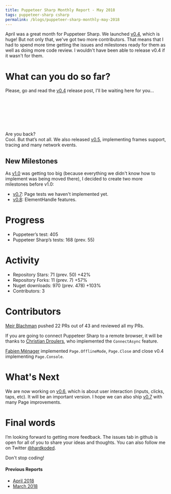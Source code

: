 ```yaml
---
title: Puppeteer Sharp Monthly Report - May 2018
tags: puppeteer-sharp csharp
permalink: /blogs/puppeteer-sharp-monthly-may-2018
---
```

 
April was a great month for Puppeteer Sharp. We launched [v0.4](http://www.hardkoded.com/blogs/puppeteer-sharp-v04-is-here), which is huge! But not only that, we've got two more contributors. That means that I had to spend more time getting  the issues and milestones ready for them as well as doing more code review. I wouldn't have been able to release v0.4 if it wasn't for them.

# What can you do so far?

Please, go and read the [v0.4](http://www.hardkoded.com/blogs/puppeteer-sharp-v04-is-here) release post, I'll be waiting here for you...
<br/>
<br/>
<br/>
<br/>
<br/>
<br/>
<br/>
<br/>
Are you back?  
Cool. But that’s not all. We also released [v0.5](https://github.com/kblok/puppeteer-sharp/releases/tag/v0.5), implementing frames support, tracing and many network events.

## New Milestones

As [v1.0](https://github.com/kblok/puppeteer-sharp/projects/4) was getting too big (because everything we didn't know how to implement was being moved there), I decided to create two more milestones before v1.0:

* [v0.7](https://github.com/kblok/puppeteer-sharp/projects/12): Page tests we haven't implemented yet.
* [v0.8](https://github.com/kblok/puppeteer-sharp/projects/13): ElementHandle features.

# Progress

* Puppeteer’s test: 405
* Puppeteer Sharp’s tests: 168 (prev. 55)

# Activity 

* Repository Stars: 71 (prev. 50) +42%
* Repository Forks: 11 (prev. 7) +57%
* Nuget downloads: 970 (prev. 478) +103%
* Contributors: 3

# Contributors

[Meir Blachman](https://www.twitter.com/MeirBlachman) pushed 22 PRs out of 43 and reviewed all my PRs.

If you are going to connect Puppeteer Sharp to a remote browser, it will be thanks to [Christian Droulers](https://twitter.com/cdroulers), who implemented the `ConnectAsync` feature.

[Fabien Ménager](https://twitter.com/phenxdesign) implemented `Page.OfflineMode`, `Page.Close` and close v0.4 implementing `Page.Console`. 

# What's Next

We are now working on [v0.6](https://github.com/kblok/puppeteer-sharp/projects/5), which is about user interaction (inputs, clicks, taps, etc). It will be an important version. I hope we can also ship [v0.7](https://github.com/kblok/puppeteer-sharp/projects/12) with many Page improvements.

# Final words

I’m looking forward to getting more feedback. The issues tab in github is open for all of you to share your ideas and thoughts. You can also follow me on Twitter [@hardkoded](https://www.twitter.com/hardkoded).

Don't stop coding!

#### Previous Reports
 * [April 2018](http://www.hardkoded.com/blogs/puppeteer-sharp-monthly-april-2018)
 * [March 2018](http://www.hardkoded.com/blogs/puppeteer-sharp-monthly-march-2018)


